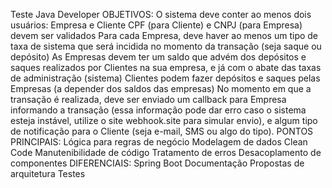 Teste Java Developer
OBJETIVOS:
O sistema deve conter ao menos dois usuários: Empresa e Cliente
CPF (para Cliente) e CNPJ (para Empresa) devem ser validados
Para cada Empresa, deve haver ao menos um tipo de taxa de sistema que será 
incidida no momento da transação (seja saque ou depósito)
As Empresas devem ter um saldo que advém dos depósitos e saques realizados por 
Clientes na sua empresa, e já com o abate das taxas de administração (sistema)
Clientes podem fazer depósitos e saques pelas Empresas (a depender dos saldos 
das empresas)
No momento em que a transação é realizada, deve ser enviado um callback para 
Empresa informando a transação (essa informação pode dar erro caso o sistema 
esteja instável, utilize o site webhook.site para simular envio), e algum tipo de 
notificação para o Cliente (seja e-mail, SMS ou algo do tipo).
PONTOS PRINCIPAIS:
Lógica para regras de negócio 
Modelagem de dados
Clean Code
Manutenibilidade de código 
Tratamento de erros
Desacoplamento de componentes 
DIFERENCIAIS:
Spring Boot
Documentação
Propostas de arquitetura
Testes